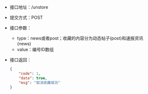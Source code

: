 * 接口地址：/unstore

* 提交方式：POST

* 接口参数：

  * type：news或者post；收藏的内容分为动态帖子\(post\)和速报资讯\(news\)
  * value：编号ID数组

* 接口返回：

  ```json
  {
      "code": 1,
      "data": true,
      "msg": "取消收藏成功"
  }
  ```



